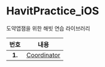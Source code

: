# HavitPractice_iOS
도약앱잼을 위한 해빗 연습 라이브러리

|  <center>번호</center> |  <center>내용</center> |  
|:--------|:--------:|
|<center>**1.**</center> | <center> [Coordinator](https://beansbin.oopy.io/1de53ecd-4bca-41cb-90b2-8411530ddc3a)</center> |

